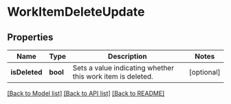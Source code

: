 # WorkItemDeleteUpdate

## Properties
Name | Type | Description | Notes
------------ | ------------- | ------------- | -------------
**isDeleted** | **bool** | Sets a value indicating whether this work item is deleted. | [optional] 

[[Back to Model list]](../README.md#documentation-for-models) [[Back to API list]](../README.md#documentation-for-api-endpoints) [[Back to README]](../README.md)


